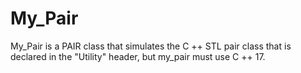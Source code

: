 # My_Pair
My_Pair is a PAIR class that simulates the C ++ STL pair class that is declared in the "Utility" header, but my_pair must use C ++ 17.
